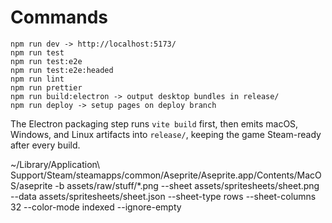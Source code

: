# Commands

```
npm run dev -> http://localhost:5173/
npm run test
npm run test:e2e
npm run test:e2e:headed
npm run lint
npm run prettier
npm run build:electron -> output desktop bundles in release/
npm run deploy -> setup pages on deploy branch
```

The Electron packaging step runs `vite build` first, then emits macOS, Windows, and Linux artifacts into `release/`, keeping the game Steam-ready after every build.

~/Library/Application\ Support/Steam/steamapps/common/Aseprite/Aseprite.app/Contents/MacOS/aseprite  -b assets/raw/stuff/*.png   --sheet assets/spritesheets/sheet.png   --data assets/spritesheets/sheet.json     --sheet-type rows --sheet-columns 32 --color-mode indexed --ignore-empty 

